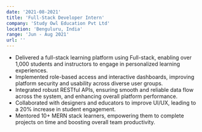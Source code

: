 ```yaml
---
date: '2021-08-2021'
title: 'Full-Stack Developer Intern'
company: 'Study Owl Education Pvt Ltd'
location: 'Benguluru, India'
range: 'Jun - Aug 2021'
url: ''
---
```

- Delivered a full-stack learning platform using Full-stack, enabling over 1,000 students and instructors to engage in personalized learning experiences.
- Implemented role-based access and interactive dashboards, improving platform security and usability across diverse user groups.
- Integrated robust RESTful APIs, ensuring smooth and reliable data flow across the system, and enhancing overall platform performance.
- Collaborated with designers and educators to improve UI/UX, leading to a 20% increase in student engagement.
- Mentored 10+ MERN stack learners, empowering them to complete projects on time and boosting overall team productivity.
